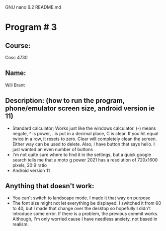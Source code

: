   GNU nano 6.2                                                                      README.md                                                                                
# Program # 3

## Course: 
Cosc 4730

## Name: 
Will Brant

## Description: (how to run the program, phone/emulator screen size, android version ie 11)
- Standard calculator; Works just like the windows calculator. (-) means negate, ^ is power, . is put in a decimal place, C is clear. If you hit equal twice in a row, it resets to zero. Clear will completely clean the screen. Either way can be used to delete. Also, I have button that says hello. I just wanted an even number of buttons
- I'm not quite sure where to find it in the settings, but a quick google search tells me that a moto g power 2021 has a resolution of 720x1600 pixels, 20:9 ratio
- Android version 11
## Anything that doesn't work:
- You can't switch to landscape mode. I made it that way on purpose
- The font size might not let everything be displayed. I switched it from 60 to 40, but I made that change over the desktop so hopefully I didn't introduce some error. If there is a problem, the previous commit works. Although, I'm only worried cause I have needless anxiety, not based in realism.


